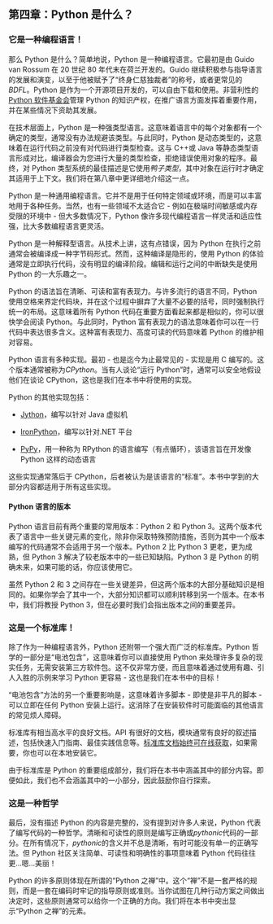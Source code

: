 ## 第四章：Python 是什么？

### 它是一种编程语言！

那么 Python 是什么？简单地说，Python 是一种编程语言。它最初是由 Guido van Rossum 在 20 世纪 80 年代末在荷兰开发的。Guido 继续积极参与指导语言的发展和演变，以至于他被赋予了“终身仁慈独裁者”的称号，或者更常见的*BDFL*。Python 是作为一个开源项目开发的，可以自由下载和使用。非营利性的[Python 软件基金会](https://www.python.org/psf/)管理 Python 的知识产权，在推广语言方面发挥着重要作用，并在某些情况下资助其发展。

在技术层面上，Python 是一种强类型语言。这意味着语言中的每个对象都有一个确定的类型，通常没有办法规避该类型。与此同时，Python 是动态类型的，这意味着在运行代码之前没有对代码进行类型检查。这与 C++或 Java 等静态类型语言形成对比，编译器会为您进行大量的类型检查，拒绝错误使用对象的程序。最终，对 Python 类型系统的最佳描述是它使用*鸭子类型*，其中对象在运行时才确定其适用于上下文。我们将在第八章中更详细地介绍这一点。

Python 是一种通用编程语言。它并不是用于任何特定领域或环境，而是可以丰富地用于各种任务。当然，也有一些领域不太适合它 - 例如在极端时间敏感或内存受限的环境中 - 但大多数情况下，Python 像许多现代编程语言一样灵活和适应性强，比大多数编程语言更灵活。

Python 是一种解释型语言。从技术上讲，这有点错误，因为 Python 在执行之前通常会被编译成一种字节码形式。然而，这种编译是隐形的，使用 Python 的体验通常是立即执行代码，没有明显的编译阶段。编辑和运行之间的中断缺失是使用 Python 的一大乐趣之一。

Python 的语法旨在清晰、可读和富有表现力。与许多流行的语言不同，Python 使用空格来界定代码块，并在这个过程中摒弃了大量不必要的括号，同时强制执行统一的布局。这意味着所有 Python 代码在重要方面看起来都是相似的，你可以很快学会阅读 Python。与此同时，Python 富有表现力的语法意味着你可以在一行代码中表达很多含义。这种富有表现力、高度可读的代码意味着 Python 的维护相对容易。

Python 语言有多种实现。最初 - 也是迄今为止最常见的 - 实现是用 C 编写的。这个版本通常被称为*CPython*。当有人谈论“运行 Python”时，通常可以安全地假设他们在谈论 CPython，这也是我们在本书中将使用的实现。

Python 的其他实现包括：

+   [Jython](http://www.jython.org/)，编写以针对 Java 虚拟机

+   [IronPython](http://ironpython.net/)，编写以针对.NET 平台

+   [PyPy](http://pypy.org/)，用一种称为 RPython 的语言编写（有点循环），该语言旨在开发像 Python 这样的动态语言

这些实现通常落后于 CPython，后者被认为是该语言的“标准”。本书中学到的大部分内容都适用于所有这些实现。

#### Python 语言的版本

Python 语言目前有两个重要的常用版本：Python 2 和 Python 3。这两个版本代表了语言中一些关键元素的变化，除非你采取特殊预防措施，否则为其中一个版本编写的代码通常不会适用于另一个版本。Python 2 比 Python 3 更老，更为成熟，但 Python 3 解决了较老版本中的一些已知缺陷。Python 3 是 Python 的明确未来，如果可能的话，你应该使用它。

虽然 Python 2 和 3 之间存在一些关键差异，但这两个版本的大部分基础知识是相同的。如果你学会了其中一个，大部分知识都可以顺利转移到另一个版本。在本书中，我们将教授 Python 3，但在必要时我们会指出版本之间的重要差异。

### 这是一个标准库！

除了作为一种编程语言外，Python 还附带一个强大而广泛的标准库。Python 哲学的一部分是“电池包含”，这意味着你可以直接使用 Python 来处理许多复杂的现实任务，无需安装第三方软件包。这不仅非常方便，而且意味着通过使用有趣、引人入胜的示例来学习 Python 更容易 - 这也是我们在本书中的目标！

“电池包含”方法的另一个重要影响是，这意味着许多脚本 - 即使是非平凡的脚本 - 可以立即在任何 Python 安装上运行。这消除了在安装软件时可能面临的其他语言的常见烦人障碍。

标准库有相当高水平的良好文档。API 有很好的文档，模块通常有良好的叙述描述，包括快速入门指南、最佳实践信息等。[标准库文档始终可在线获取](https://docs.python.org/3/library/index.html)，如果需要，你也可以在本地安装它。

由于标准库是 Python 的重要组成部分，我们将在本书中涵盖其中的部分内容。即便如此，我们也不会涵盖其中的一小部分，因此鼓励你自行探索。

### 这是一种哲学

最后，没有描述 Python 的内容是完整的，没有提到对许多人来说，Python 代表了编写代码的一种哲学。清晰和可读性的原则是编写正确或*pythonic*代码的一部分。在所有情况下，*pythonic*的含义并不总是清晰，有时可能没有单一的正确写法。但 Python 社区关注简单、可读性和明确性的事项意味着 Python 代码往往更…嗯…美丽！

Python 的许多原则体现在所谓的“Python 之禅”中。这个“禅”不是一套严格的规则，而是一套在编码时牢记的指导原则或准则。当你试图在几种行动方案之间做出决定时，这些原则通常可以给你一个正确的方向。我们将在本书中突出显示“Python 之禅”的元素。

